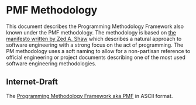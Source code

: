 # PMF Methodology

This document describes the Programming Methodology Framework also
known under the PMF methodology.  The methodology is based on [the
manifesto written by Zed A.  Shaw](http://programming-motherfucker.com) which
describes a natural approach to software engineering with a strong
focus on the act of programming.  The PM methodology uses a soft
naming to allow for a non-partisan reference to official engineering
or project documents describing one of the most used software
engineering methodologies.

## Internet-Draft

The [Programming Methodology Framework aka PMF](raw.md.txt) in ASCII format.

